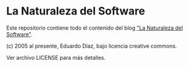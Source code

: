 # La Naturaleza del Software

Este repositorio contiene todo el contenido del blog ["La Naturaleza del Software"](https://www.lnds.net/).

(c) 2005 al presente, Eduardo Díaz, bajo licencia creative commons.

Ver archivo LICENSE para más detalles.
